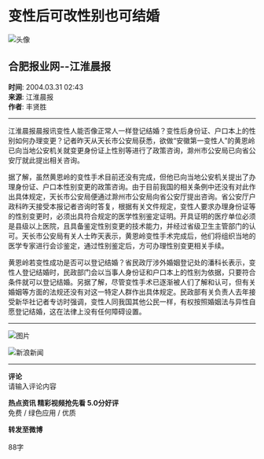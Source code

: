 # 变性后可改性别也可结婚

![头像](//n.sinaimg.cn/default/622af858/20181010/default_avatar.jpg)

## 合肥报业网--江淮晨报

**时间**: 2004.03.31 02:43  
**来源**: 江淮晨报  
**作者**: 丰贤胜  

---

江淮晨报晨报讯变性人能否像正常人一样登记结婚？变性后身份证、户口本上的性别如何办理变更？记者昨天从天长市公安局获悉，欲做“安徽第一变性人”的黄恩岭已向当地公安机关就变更身份证上性别等进行了政策咨询，滁州市公安局已向省公安厅就此提出相关咨询。

据了解，虽然黄恩岭的变性手术目前还没有完成，但他已向当地公安机关提出了办理身份证、户口本性别变更的政策咨询。由于目前我国的相关条例中还没有对此作出具体规定，天长市公安局便通过滁州市公安局向省公安厅提出咨询。省公安厅户政科昨天接受本报记者咨询时答复，根据有关文件规定，变性人要求办理身份证等的性别变更时，必须出具符合规定的医学性别鉴定证明。开具证明的医疗单位必须是县级以上医院，且具备鉴定性别变更的技术能力，并经过省级卫生主管部门的认可。天长市公安局有关人士昨天表示，黄恩岭变性手术完成后，他们将组织当地的医学专家进行会诊鉴定，通过性别鉴定后，方可办理性别变更相关手续。

黄恩岭若变性成功是否可以登记结婚？省民政厅涉外婚姻登记处的潘科长表示，变性人登记结婚时，民政部门会以当事人身份证和户口本上的性别为依据，只要符合条件就可以登记结婚。另据了解，尽管变性手术已逐渐被人们了解和认可，但有关婚姻等方面的法规还没有对这一特定人群作出具体规定。民政部有关负责人去年接受新华社记者专访时强调，变性人同我国其他公民一样，有权按照婚姻法与异性自愿登记结婚，这在法律上没有任何障碍设置。

---

![图片](//n.sinaimg.cn/default/2fb77759/20151125/320X320.png)

![新浪新闻](https://n.sinaimg.cn/default/80905340/20200331/sinalogo.png)

---

**评论**  
请输入评论内容

**热点资讯 精彩视频抢先看 5.0分好评**  
免费 / 绿色应用 / 优质  

**转发至微博**  
![转发图标](data:image/png;base64,iVBORw0KGgoAAAANSUhEUgAAAAMAAAACAQMAAACnuvRZAAAAA1BMVEUAAACnej3aAAAAAXRSTlMAQObYZgAAAApJREFUCNdjAAIAAAQAASDSLW8AAAAASUVORK5CYII=)  

88字  